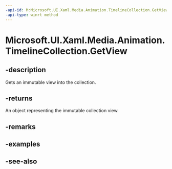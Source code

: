 ```yaml
---
-api-id: M:Microsoft.UI.Xaml.Media.Animation.TimelineCollection.GetView
-api-type: winrt method
---
```


<!-- Method syntax
public Windows.Foundation.Collections.IVectorView<Windows.UI.Xaml.Media.Animation.Timeline> GetView()
-->

# Microsoft.UI.Xaml.Media.Animation.TimelineCollection.GetView

## -description
Gets an immutable view into the collection.

## -returns
An object representing the immutable collection view.

## -remarks

## -examples

## -see-also

